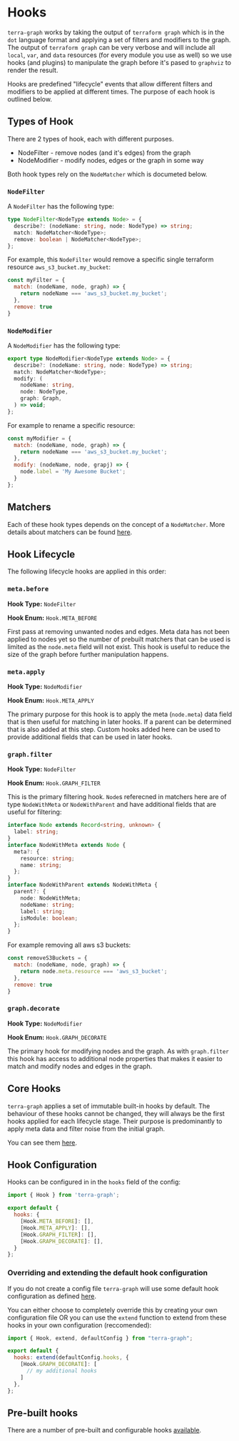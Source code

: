 # Hooks

`terra-graph` works by taking the output of `terraform graph` which is in the `dot` language format and applying a set of filters and modifiers to the graph. The output of `terraform graph` can be very verbose and will include all `local`, `var`, and `data` resources (for every module you use as well) so we use hooks (and plugins) to manipulate the graph before it's pased to `graphviz` to render the result.

Hooks are predefined "lifecycle" events that allow different filters and modifiers to be applied at different times. The purpose of each hook is outlined below.

## Types of Hook

There are 2 types of hook, each with different purposes.

- NodeFilter - remove nodes (and it's edges) from the graph
- NodeModifier - modify nodes, edges or the graph in some way

Both hook types rely on the `NodeMatcher` which is documeted below.

### `NodeFilter`

A `NodeFilter` has the following type:

```typescript
type NodeFilter<NodeType extends Node> = {
  describe?: (nodeName: string, node: NodeType) => string;
  match: NodeMatcher<NodeType>;
  remove: boolean | NodeMatcher<NodeType>;
};
```

For example, this `NodeFilter` would remove a specific single terraform resource `aws_s3_bucket.my_bucket`:

```javascript
const myFilter = {
  match: (nodeName, node, graph) => {
    return nodeName === 'aws_s3_bucket.my_bucket';
  },
  remove: true
}
```

### `NodeModifier`

A `NodeModifier` has the following type:

```typescript
export type NodeModifier<NodeType extends Node> = {
  describe?: (nodeName: string, node: NodeType) => string;
  match: NodeMatcher<NodeType>;
  modify: (
    nodeName: string,
    node: NodeType,
    graph: Graph,
  ) => void;
};
```

For example to rename a specific resource:

```javascript
const myModifier = {
  match: (nodeName, node, graph) => {
    return nodeName === 'aws_s3_bucket.my_bucket';
  },
  modify: (nodeName, node, grapj) => {
    node.label = 'My Awesome Bucket';
  }
};
```

## Matchers

Each of these hook types depends on the concept of a `NodeMatcher`. More details about matchers can be found [here](matchers.md).

## Hook Lifecycle

The following lifecycle hooks are applied in this order:

### `meta.before`

**Hook Type:** `NodeFilter`

**Hook Enum:** `Hook.META_BEFORE`

First pass at removing unwanted nodes and edges. Meta data has not been applied to nodes yet so the number of prebuilt matchers that can be used is limited as the `node.meta` field will not exist. This hook is useful to reduce the size of the graph before further manipulation happens.

### `meta.apply`

**Hook Type:** `NodeModifier`

**Hook Enum:** `Hook.META_APPLY`

The primary purpose for this hook is to apply the meta (`node.meta`) data field that is then useful for matching in later hooks. If a parent can be determined that is also added at this step. Custom hooks added here can be used to provide additional fields that can be used in later hooks.

### `graph.filter`

**Hook Type:** `NodeFilter`

**Hook Enum:** `Hook.GRAPH_FILTER`

This is the primary filtering hook. `Node`s referecned in matchers here are of type `NodeWithMeta` or `NodeWithParent` and have additional fields that are useful for filtering:

```typescript
interface Node extends Record<string, unknown> {
  label: string;
}
interface NodeWithMeta extends Node {
  meta?: {
    resource: string;
    name: string;
  };
}
interface NodeWithParent extends NodeWithMeta {
  parent?: {
    node: NodeWithMeta;
    nodeName: string;
    label: string;
    isModule: boolean;
  };
}
```

For example removing all aws s3 buckets:

```javascript
const removeS3Buckets = {
  match: (nodeName, node, graph) => {
    return node.meta.resource === 'aws_s3_bucket';
  },
  remove: true
}
```

### `graph.decorate`

**Hook Type:** `NodeModifier`

**Hook Enum:** `Hook.GRAPH_DECORATE`

The primary hook for modifying nodes and the graph. As with `graph.filter` this hook has access to additional node properties that makes it easier to match and modify nodes and edges in the graph.

## Core Hooks

`terra-graph` applies a set of immutable built-in hooks by default. The behaviour of these hooks cannot be changed, they will always be the first hooks applied for each lifecycle stage. Their purpose is predominantly to apply meta data and filter noise from the initial graph.

You can see them [here](../src/config/hooks.core.ts).

## Hook Configuration

Hooks can be configured in in the `hooks` field of the config:

```javascript
import { Hook } from 'terra-graph';

export default {
  hooks: {
    [Hook.META_BEFORE]: [],
    [Hook.META_APPLY]: [],
    [Hook.GRAPH_FILTER]: [],
    [Hook.GRAPH_DECORATE]: [],
  }
};
```

### Overriding and extending the default hook configuration

If you do not create a config file `terra-graph` will use some default hook configuration as defined [here](../src/config/config.default.ts).

You can either choose to completely override this by creating your own configuration file OR you can use the `extend` function to extend from these hooks in your own configuration (reccomended):

```javascript
import { Hook, extend, defaultConfig } from "terra-graph";

export default {
  hooks: extend(defaultConfig.hooks, {
    [Hook.GRAPH_DECORATE]: [
      // my additional hooks
    ]
  },
};
```

## Pre-built hooks

There are a number of pre-built and configurable hooks [available](../src/Graph/Hooks/).
